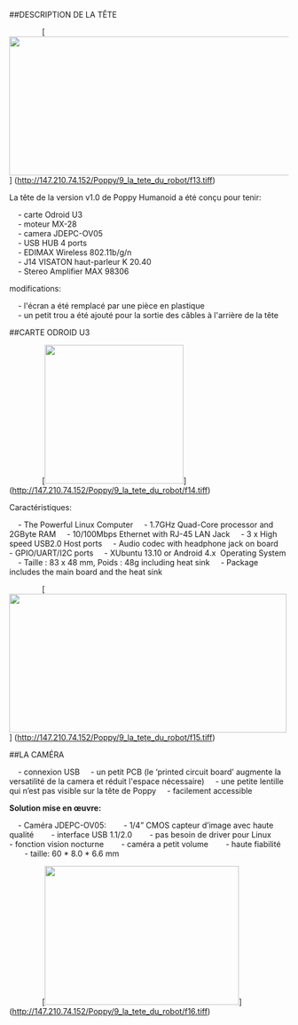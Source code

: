 ##DESCRIPTION DE LA TÊTE

&nbsp;&nbsp;&nbsp;&nbsp;&nbsp;&nbsp;&nbsp;&nbsp;&nbsp;&nbsp;&nbsp;&nbsp;&nbsp;&nbsp;
[<img src="http://147.210.74.152/Poppy/9_la_tete_du_robot/f13.tiff" width="700" height="250" >]
(http://147.210.74.152/Poppy/9_la_tete_du_robot/f13.tiff)

La tête de la version v1.0 de Poppy Humanoid a été conçu pour tenir:

&nbsp;&nbsp;&nbsp; - carte Odroid U3 <BR>
&nbsp;&nbsp;&nbsp; - moteur MX-28 <BR>
&nbsp;&nbsp;&nbsp; - camera JDEPC-OV05 <BR>
&nbsp;&nbsp;&nbsp; - USB HUB 4 ports <BR>
&nbsp;&nbsp;&nbsp; - EDIMAX Wireless 802.11b/g/n <BR>
&nbsp;&nbsp;&nbsp; - J14 VISATON haut-parleur K 20.40 <BR>
&nbsp;&nbsp;&nbsp; - Stereo Amplifier MAX 98306 <BR>

modifications:

&nbsp;&nbsp;&nbsp; - l'écran a été remplacé par une pièce en plastique <BR>
&nbsp;&nbsp;&nbsp; - un petit trou a été ajouté pour la sortie des câbles à l'arrière de la tête

##CARTE ODROID U3

&nbsp;&nbsp;&nbsp;&nbsp;&nbsp;&nbsp;&nbsp;&nbsp;&nbsp;&nbsp;&nbsp;&nbsp;&nbsp;&nbsp;
[<img src="http://147.210.74.152/Poppy/9_la_tete_du_robot/f14.tiff" width="250" height="250" >]
(http://147.210.74.152/Poppy/9_la_tete_du_robot/f14.tiff)

Caractéristiques:

&nbsp;&nbsp;&nbsp; - The Powerful Linux Computer
&nbsp;&nbsp;&nbsp; - 1.7GHz Quad-Core processor and 2GByte RAM
&nbsp;&nbsp;&nbsp; - 10/100Mbps Ethernet with RJ-45 LAN Jack
&nbsp;&nbsp;&nbsp; - 3 x High speed USB2.0 Host ports
&nbsp;&nbsp;&nbsp; - Audio codec with headphone jack on board
&nbsp;&nbsp;&nbsp; - GPIO/UART/I2C ports
&nbsp;&nbsp;&nbsp; - XUbuntu 13.10 or Android 4.x  Operating System
&nbsp;&nbsp;&nbsp; - Taille : 83 x 48 mm, Poids : 48g including heat sink
&nbsp;&nbsp;&nbsp; - Package includes the main board and the heat sink

&nbsp;&nbsp;&nbsp;&nbsp;&nbsp;&nbsp;&nbsp;&nbsp;&nbsp;&nbsp;&nbsp;&nbsp;&nbsp;&nbsp;
[<img src="http://147.210.74.152/Poppy/9_la_tete_du_robot/f15.tiff" width="500" height="250" >]
(http://147.210.74.152/Poppy/9_la_tete_du_robot/f15.tiff)

##LA CAMÉRA

&nbsp;&nbsp;&nbsp; - connexion USB
&nbsp;&nbsp;&nbsp; - un petit PCB (le ‘printed circuit board’ augmente la versatilité de la camera et réduit l'espace nécessaire)
&nbsp;&nbsp;&nbsp; - une petite lentille qui n’est pas visible sur la tête de Poppy
&nbsp;&nbsp;&nbsp; - facilement accessible

**Solution mise en œuvre:**

&nbsp;&nbsp;&nbsp; - Caméra JDEPC-OV05:
&nbsp;&nbsp;&nbsp;&nbsp;&nbsp;&nbsp; - 1/4” CMOS capteur d’image avec haute qualité
&nbsp;&nbsp;&nbsp;&nbsp;&nbsp;&nbsp; - interface USB 1.1/2.0
&nbsp;&nbsp;&nbsp;&nbsp;&nbsp;&nbsp; - pas besoin de driver pour Linux
&nbsp;&nbsp;&nbsp;&nbsp;&nbsp;&nbsp; - fonction vision nocturne
&nbsp;&nbsp;&nbsp;&nbsp;&nbsp;&nbsp; - caméra a petit volume
&nbsp;&nbsp;&nbsp;&nbsp;&nbsp;&nbsp; - haute fiabilité
&nbsp;&nbsp;&nbsp;&nbsp;&nbsp;&nbsp; - taille: 60 * 8.0 * 6.6 mm

&nbsp;&nbsp;&nbsp;&nbsp;&nbsp;&nbsp;&nbsp;&nbsp;&nbsp;&nbsp;&nbsp;&nbsp;&nbsp;&nbsp;
[<img src="http://147.210.74.152/Poppy/9_la_tete_du_robot/f16.tiff" width="350" height="250" >]
(http://147.210.74.152/Poppy/9_la_tete_du_robot/f16.tiff)
